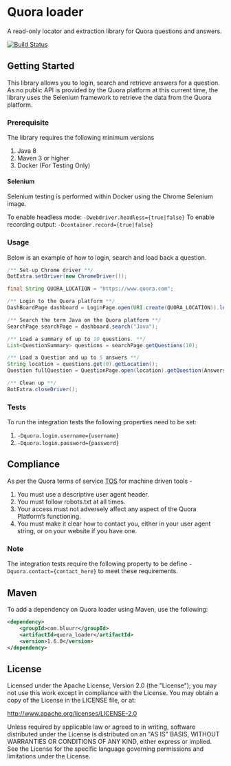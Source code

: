 # Quora loader

A read-only locator and extraction library for Quora questions and answers.

[![Build Status](https://travis-ci.com/bluurr/QuoraLoader.svg?branch=master)](https://travis-ci.com/bluurr/QuoraLoader)


## Getting Started
This library allows you to login, search and retrieve answers for a question. As no public API is provided by the Quora platform at this current time, the library uses the Selenium framework to retrieve the data from the Quora platform.

### Prerequisite
The library requires the following minimum versions
1. Java 8
2. Maven 3 or higher
3. Docker (For Testing Only)

#### Selenium

Selenium testing is performed within Docker using the Chrome Selenium image. 

To enable headless mode: `-Dwebdriver.headless={true|false}`
To enable recording output: `-Dcontainer.record={true|false}`

### Usage
Below is an example of how to login, search and load back a question.
```Java
/** Set-up Chrome driver **/
BotExtra.setDriver(new ChromeDriver());

final String QUORA_LOCATION = "https://www.quora.com";

/** Login to the Quora platform **/
DashBoardPage dashboard = LoginPage.open(URI.create(QUORA_LOCATION)).login("{username}", "{password}");

/** Search the term Java on the Quora platform **/
SearchPage searchPage = dashboard.search("Java");

/** Load a summary of up to 10 questions. **/
List<QuestionSummary> questions = searchPage.getQuestions(10);

/** Load a Question and up to 5 answers **/
String location = questions.get(0).getLocation();
Question fullQuestion = QuestionPage.open(location).getQuestion(Answers.limit(5));

/** Clean up **/
BotExtra.closeDriver();
```
### Tests
To run the integration tests the following properties need to be set:
1. `-Dquora.login.username={username}`
2. `-Dquora.login.password={password}`

## Compliance

As per the Quora terms of service [TOS](https://www.quora.com/about/tos) for machine driven tools - 

1. You must use a descriptive user agent header.
2. You must follow robots.txt at all times.
3. Your access must not adversely affect any aspect of the Quora Platform’s functioning.
4. You must make it clear how to contact you, either in your user agent string, or on your website if you have one.

### Note
The integration tests require the following property to be define `-Dquora.contact={contact_here}` to meet these requirements.

## Maven
To add a dependency on Quora loader using Maven, use the following:

```xml
<dependency>
    <groupId>com.bluurr</groupId>
    <artifactId>quora_loader</artifactId>
    <version>1.6.0</version>
</dependency>
```

## License
Licensed under the Apache License, Version 2.0 (the "License"); you may not use this work except in compliance with the License. You may obtain a copy of the License in the LICENSE file, or at:

http://www.apache.org/licenses/LICENSE-2.0

Unless required by applicable law or agreed to in writing, software distributed under the License is distributed on an "AS IS" BASIS, WITHOUT WARRANTIES OR CONDITIONS OF ANY KIND, either express or implied. See the License for the specific language governing permissions and limitations under the License.
